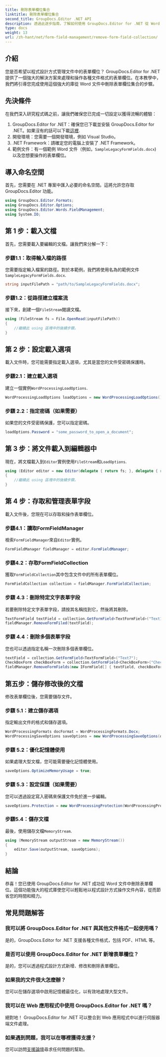 ```yaml
---
title: 刪除表單欄位集合
linktitle: 刪除表單欄位集合
second_title: GroupDocs.Editor .NET API
description: 透過此逐步指南，了解如何使用 GroupDocs.Editor for .NET 從 Word 文件中刪除表單欄位。非常適合開發人員。
type: docs
weight: 13
url: /zh-hant/net/form-field-management/remove-form-field-collection/
---
```

## 介紹
您是否希望以程式設計方式管理文件中的表單欄位？ GroupDocs.Editor for .NET 提供了一個強大的解決方案來處理和操作各種文件格式的表單欄位。在本教學中，我們將引導您完成使用這個強大的庫從 Word 文件中刪除表單欄位集合的步驟。 
## 先決條件
在我們深入研究程式碼之前，讓我們確保您已完成一切設定以獲得流暢的體驗：
1. GroupDocs.Editor for .NET：確保您已下載並安裝 GroupDocs.Editor for .NET。如果沒有的話可以下載[這裡](https://releases.groupdocs.com/editor/net/).
2. 開發環境：您需要一個開發環境，例如 Visual Studio。
3. .NET Framework：請確定您的電腦上安裝了 .NET Framework。
4. 範例文件：有一個範例 Word 文件（例如，`SampleLegacyFormFields.docx`) 以及您想要操作的表單欄位。

## 導入命名空間
首先，您需要在 .NET 專案中匯入必要的命名空間。這將允許您存取 GroupDocs.Editor 功能。
```csharp
using GroupDocs.Editor.Formats;
using GroupDocs.Editor.Options;
using GroupDocs.Editor.Words.FieldManagement;
using System.IO;
```
## 第 1 步：載入文檔
首先，您需要載入要編輯的文檔。讓我們來分解一下：
### 步驟1.1：取得輸入檔的路徑
您需要指定輸入檔案的路徑。對於本範例，我們將使用名為的範例文件`SampleLegacyFormFields.docx`.
```csharp
string inputFilePath = "path/to/SampleLegacyFormFields.docx";
```
### 步驟1.2：從路徑建立檔案流
接下來，創建一個`FileStream`閱讀文檔。
```csharp
using (FileStream fs = File.OpenRead(inputFilePath))
{
    //繼續此 using 區塊中的後續步驟。
}
```
## 第 2 步：設定載入選項
載入文件時，您可能需要指定載入選項，尤其是當您的文件受密碼保護時。
### 步驟2.1：建立載入選項
建立一個實例`WordProcessingLoadOptions`.
```csharp
WordProcessingLoadOptions loadOptions = new WordProcessingLoadOptions();
```
### 步驟 2.2：指定密碼（如果需要）
如果您的文件受密碼保護，您可以指定密碼。
```csharp
loadOptions.Password = "some_password_to_open_a_document";
```
## 第 3 步：將文件載入到編輯器中
現在，將文檔載入到`Editor`實例使用`FileStream`和`LoadOptions`.
```csharp
using (Editor editor = new Editor(delegate { return fs; }, delegate { return loadOptions; }))
{
    //繼續此 using 區塊中的後續步驟。
}
```
## 第 4 步：存取和管理表單字段
載入文件後，您現在可以存取和操作表單欄位。
### 步驟4.1：讀取FormFieldManager
檢索`FormFieldManager`來自`Editor`實例。
```csharp
FormFieldManager fieldManager = editor.FormFieldManager;
```
### 步驟4.2：存取FormFieldCollection
獲取`FormFieldCollection`其中包含文件中的所有表單欄位。
```csharp
FormFieldCollection collection = fieldManager.FormFieldCollection;
```
### 步驟 4.3：刪除特定文字表單字段
若要刪除特定文字表單字段，請按其名稱找到它，然後將其刪除。
```csharp
TextFormField textField = collection.GetFormField<TextFormField>("Text1");
fieldManager.RemoveFormFiled(textField);
```
### 步驟 4.4：刪除多個表單字段
您也可以透過指定名稱一次刪除多個表單欄位。
```csharp
textField = collection.GetFormField<TextFormField>("Text7");
CheckBoxForm checkBoxForm = collection.GetFormField<CheckBoxForm>("Check2");
fieldManager.RemoveFormFields(new IFormField[] { textField, checkBoxForm });
```
## 第五步：儲存修改後的文檔
修改表單欄位後，您需要儲存文件。
### 步驟 5.1：建立儲存選項
指定輸出文件的格式和儲存選項。
```csharp
WordProcessingFormats docFormat = WordProcessingFormats.Docx;
WordProcessingSaveOptions saveOptions = new WordProcessingSaveOptions(docFormat);
```
### 步驟 5.2：優化記憶體使用
如果處理大型文檔，您可能需要優化記憶體使用。
```csharp
saveOptions.OptimizeMemoryUsage = true;
```
### 步驟 5.3：設定保護（如果需要）
您可以透過設定寫入密碼來保護文件免於進一步編輯。
```csharp
saveOptions.Protection = new WordProcessingProtection(WordProcessingProtectionType.AllowOnlyFormFields, "write_password");
```
### 步驟5.4：儲存文檔
最後，使用儲存文檔`MemoryStream`.
```csharp
using (MemoryStream outputStream = new MemoryStream())
{
    editor.Save(outputStream, saveOptions);
}
```

## 結論
恭喜！您已使用 GroupDocs.Editor for .NET 成功從 Word 文件中刪除表單欄位。這個功能強大的程式庫使您可以輕鬆地以程式設計方式操作文件內容，從而節省您的時間和精力。
## 常見問題解答
### 我可以將 GroupDocs.Editor for .NET 與其他文件格式一起使用嗎？
是的，GroupDocs.Editor for .NET 支援各種文件格式，包括 PDF、HTML 等。
### 是否可以使用 GroupDocs.Editor for .NET 新增表單欄位？
是的，您可以透過程式設計方式新增、修改和刪除表單欄位。
### 如果我的文件很大怎麼辦？
您可以在儲存選項中啟用記憶體最佳化，以有效地處理大型文件。
### 我可以在 Web 應用程式中使用 GroupDocs.Editor for .NET 嗎？
絕對地！ GroupDocs.Editor for .NET 可以整合到 Web 應用程式中以進行伺服器端文件處理。
### 如果遇到問題，我可以在哪裡獲得支援？
您可以訪問[支援論壇](https://forum.groupdocs.com/c/editor/20)尋求任何問題的幫助。